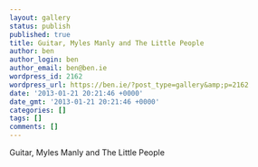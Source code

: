 ```yaml
---
layout: gallery
status: publish
published: true
title: Guitar, Myles Manly and The Little People
author: ben
author_login: ben
author_email: ben@ben.ie
wordpress_id: 2162
wordpress_url: https://ben.ie/?post_type=gallery&amp;p=2162
date: '2013-01-21 20:21:46 +0000'
date_gmt: '2013-01-21 20:21:46 +0000'
categories: []
tags: []
comments: []
---
```

<p>Guitar, Myles Manly and The Little People</p>
